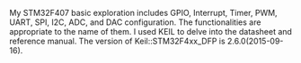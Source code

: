 My STM32F407 basic exploration includes GPIO, Interrupt, Timer, PWM, UART, SPI, I2C, ADC, and DAC configuration.
The functionalities are appropriate to the name of them.
I used KEIL to delve into the datasheet and reference manual. The version of Keil::STM32F4xx_DFP is 2.6.0(2015-09-16).
